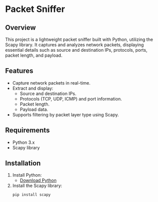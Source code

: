 # Packet Sniffer

## Overview
This project is a lightweight packet sniffer built with Python, utilizing the Scapy library. It captures and analyzes network packets, displaying essential details such as source and destination IPs, protocols, ports, packet length, and payload.

## Features
- Capture network packets in real-time.
- Extract and display:
  - Source and destination IPs.
  - Protocols (TCP, UDP, ICMP) and port information.
  - Packet length.
  - Payload data.
- Supports filtering by packet layer type using Scapy.

## Requirements
- Python 3.x
- Scapy library

## Installation
1. Install Python:
   - [Download Python](https://www.python.org/downloads/)
2. Install the Scapy library:
   ```bash
   pip install scapy
